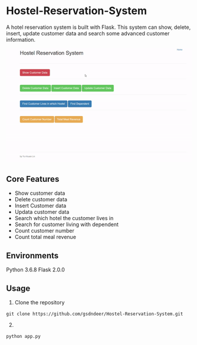 # Hostel-Reservation-System

A hotel reservation system is built with Flask. This system can show, delete, insert, update customer data and search some advanced customer information.

<img src="https://github.com/gsdndeer/Hostel-Reservation-System/blob/main/figures/demo.gif">

## Core Features
* Show customer data
* Delete customer data
* Insert Customer data
* Updata customer data
* Search which hotel the customer lives in
* Search for customer living with dependent
* Count customer number
* Count total meal revenue

## Environments
Python 3.6.8
Flask 2.0.0

## Usage
1. Clone the repository
```
git clone https://github.com/gsdndeer/Hostel-Reservation-System.git
```
2.
```
python app.py
```
